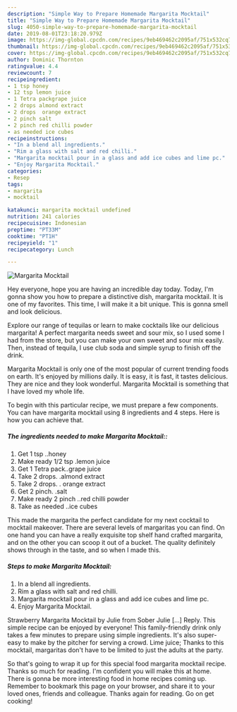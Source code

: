 ```yaml
---
description: "Simple Way to Prepare Homemade Margarita Mocktail"
title: "Simple Way to Prepare Homemade Margarita Mocktail"
slug: 4050-simple-way-to-prepare-homemade-margarita-mocktail
date: 2019-08-01T23:18:20.979Z
image: https://img-global.cpcdn.com/recipes/9eb469462c2095af/751x532cq70/margarita-mocktail-recipe-main-photo.jpg
thumbnail: https://img-global.cpcdn.com/recipes/9eb469462c2095af/751x532cq70/margarita-mocktail-recipe-main-photo.jpg
cover: https://img-global.cpcdn.com/recipes/9eb469462c2095af/751x532cq70/margarita-mocktail-recipe-main-photo.jpg
author: Dominic Thornton
ratingvalue: 4.4
reviewcount: 7
recipeingredient:
- 1 tsp honey
- 12 tsp lemon juice
- 1 Tetra packgrape juice
- 2 drops almond extract
- 2 drops  orange extract
- 2 pinch salt
- 2 pinch red chilli powder
- as needed ice cubes
recipeinstructions:
- "In a blend all ingredients."
- "Rim a glass with salt and red chilli."
- "Margarita mocktail pour in a glass and add ice cubes and lime pc."
- "Enjoy Margarita Mocktail."
categories:
- Resep
tags:
- margarita
- mocktail

katakunci: margarita mocktail undefined
nutrition: 241 calories
recipecuisine: Indonesian
preptime: "PT33M"
cooktime: "PT1H"
recipeyield: "1"
recipecategory: Lunch

---
```



![Margarita Mocktail](https://img-global.cpcdn.com/recipes/9eb469462c2095af/751x532cq70/margarita-mocktail-recipe-main-photo.jpg)

Hey everyone, hope you are having an incredible day today. Today, I'm gonna show you how to prepare a distinctive dish, margarita mocktail. It is one of my favorites. This time, I will make it a bit unique. This is gonna smell and look delicious.

Explore our range of tequilas or learn to make cocktails like our delicious margarita! A perfect margarita needs sweet and sour mix, so I used some I had from the store, but you can make your own sweet and sour mix easily. Then, instead of tequila, I use club soda and simple syrup to finish off the drink.

Margarita Mocktail is only one of the most popular of current trending foods on earth. It's enjoyed by millions daily. It is easy, it is fast, it tastes delicious. They are nice and they look wonderful. Margarita Mocktail is something that I have loved my whole life.


To begin with this particular recipe, we must prepare a few components. You can have margarita mocktail using 8 ingredients and 4 steps. Here is how you can achieve that.

##### The ingredients needed to make Margarita Mocktail::

1. Get 1 tsp ..honey
1. Make ready 1/2 tsp .lemon juice
1. Get 1 Tetra pack..grape juice
1. Take 2 drops. .almond extract
1. Take 2 drops. . orange extract
1. Get 2 pinch. .salt
1. Make ready 2 pinch ..red chilli powder
1. Take as needed ..ice cubes


This made the margarita the perfect candidate for my next cocktail to mocktail makeover. There are several levels of margaritas you can find. On one hand you can have a really exquisite top shelf hand crafted margarita, and on the other you can scoop it out of a bucket. The quality definitely shows through in the taste, and so when I made this. 

##### Steps to make Margarita Mocktail:

1. In a blend all ingredients.
1. Rim a glass with salt and red chilli.
1. Margarita mocktail pour in a glass and add ice cubes and lime pc.
1. Enjoy Margarita Mocktail.


Strawberry Margarita Mocktail by Julie from Sober Julie […] Reply. This simple recipe can be enjoyed by everyone! This family-friendly drink only takes a few minutes to prepare using simple ingredients. It&#39;s also super-easy to make by the pitcher for serving a crowd. Lime juice; Thanks to this mocktail, margaritas don&#39;t have to be limited to just the adults at the party. 

So that's going to wrap it up for this special food margarita mocktail recipe. Thanks so much for reading. I'm confident you will make this at home. There is gonna be more interesting food in home recipes coming up. Remember to bookmark this page on your browser, and share it to your loved ones, friends and colleague. Thanks again for reading. Go on get cooking!
